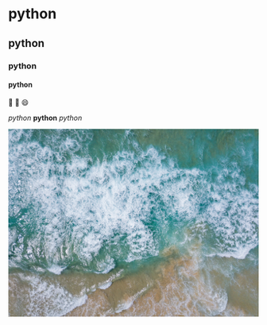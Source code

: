 # python
## python
### python
#### python

:poop:
:shit:
:smile:

*python*
**python**
_python_

![hello](aerial-aerial-photo-aerial-photography-1421264.jpg)
